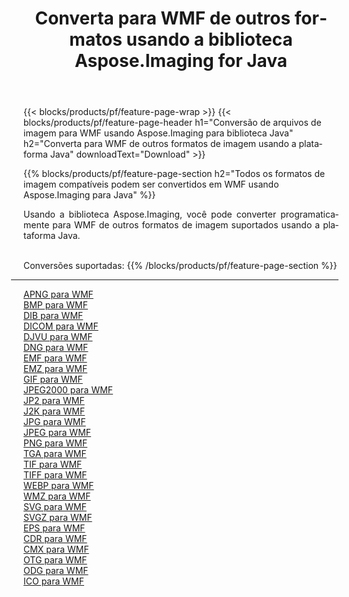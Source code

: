 ﻿---
title: Converta para WMF de outros formatos usando a biblioteca Aspose.Imaging for Java 
weight: 3920
url: /pt/java/conversion/to/wmf 
lang: pt
langdirlevel: 2
locales: zh-hans,ja,it,ru,de,es,fr,nl,id,lt,pl,pt,vi,tr,ko,zh-hant,ar,hi,th,sv,cs,uk,he
description: Usando Aspose.Imaging você pode converter para WMF de outros formatos usando Java
---

{{< blocks/products/pf/feature-page-wrap >}}
{{< blocks/products/pf/feature-page-header h1="Conversão de arquivos de imagem para WMF usando Aspose.Imaging para biblioteca Java" h2="Converta para WMF de outros formatos de imagem usando a plataforma Java" downloadText="Download" >}}


{{% blocks/products/pf/feature-page-section  h2="Todos os formatos de imagem compatíveis podem ser convertidos em WMF usando Aspose.Imaging para Java" %}}
<p align=justify>Usando a biblioteca Aspose.Imaging, você pode converter programaticamente para WMF de outros formatos de imagem suportados usando a plataforma Java.</p>
<br/>
Conversões suportadas:
{{% /blocks/products/pf/feature-page-section %}}
<div class="container-fluid productfamilypage bg-gray">
    <div class="convertypes bg-gray agp-content section">
        <div class="container">
		<hr style="margin-left:-20px;"/>
		<div class="row other-converters">
		    <div class='col-md-2 other-converter remove-lp remove-rp'><a href="/imaging/pt/java/conversion/apng-to-wmf" >APNG para WMF</a></div>
<div class='col-md-2 other-converter remove-lp remove-rp'><a href="/imaging/pt/java/conversion/bmp-to-wmf" >BMP para WMF</a></div>
<div class='col-md-2 other-converter remove-lp remove-rp'><a href="/imaging/pt/java/conversion/dib-to-wmf" >DIB para WMF</a></div>
<div class='col-md-2 other-converter remove-lp remove-rp'><a href="/imaging/pt/java/conversion/dicom-to-wmf" >DICOM para WMF</a></div>
<div class='col-md-2 other-converter remove-lp remove-rp'><a href="/imaging/pt/java/conversion/djvu-to-wmf" >DJVU para WMF</a></div>
<div class='col-md-2 other-converter remove-lp remove-rp'><a href="/imaging/pt/java/conversion/dng-to-wmf" >DNG para WMF</a></div>
<div class='col-md-2 other-converter remove-lp remove-rp'><a href="/imaging/pt/java/conversion/emf-to-wmf" >EMF para WMF</a></div>
<div class='col-md-2 other-converter remove-lp remove-rp'><a href="/imaging/pt/java/conversion/emz-to-wmf" >EMZ para WMF</a></div>
<div class='col-md-2 other-converter remove-lp remove-rp'><a href="/imaging/pt/java/conversion/gif-to-wmf" >GIF para WMF</a></div>
<div class='col-md-2 other-converter remove-lp remove-rp'><a href="/imaging/pt/java/conversion/jpeg2000-to-wmf" >JPEG2000 para WMF</a></div>
<div class='col-md-2 other-converter remove-lp remove-rp'><a href="/imaging/pt/java/conversion/jp2-to-wmf" >JP2 para WMF</a></div>
<div class='col-md-2 other-converter remove-lp remove-rp'><a href="/imaging/pt/java/conversion/j2k-to-wmf" >J2K para WMF</a></div>
<div class='col-md-2 other-converter remove-lp remove-rp'><a href="/imaging/pt/java/conversion/jpg-to-wmf" >JPG para WMF</a></div>
<div class='col-md-2 other-converter remove-lp remove-rp'><a href="/imaging/pt/java/conversion/jpeg-to-wmf" >JPEG para WMF</a></div>
<div class='col-md-2 other-converter remove-lp remove-rp'><a href="/imaging/pt/java/conversion/png-to-wmf" >PNG para WMF</a></div>
<div class='col-md-2 other-converter remove-lp remove-rp'><a href="/imaging/pt/java/conversion/tga-to-wmf" >TGA para WMF</a></div>
<div class='col-md-2 other-converter remove-lp remove-rp'><a href="/imaging/pt/java/conversion/tif-to-wmf" >TIF para WMF</a></div>
<div class='col-md-2 other-converter remove-lp remove-rp'><a href="/imaging/pt/java/conversion/tiff-to-wmf" >TIFF para WMF</a></div>
<div class='col-md-2 other-converter remove-lp remove-rp'><a href="/imaging/pt/java/conversion/webp-to-wmf" >WEBP para WMF</a></div>
<div class='col-md-2 other-converter remove-lp remove-rp'><a href="/imaging/pt/java/conversion/wmz-to-wmf" >WMZ para WMF</a></div>
<div class='col-md-2 other-converter remove-lp remove-rp'><a href="/imaging/pt/java/conversion/svg-to-wmf" >SVG para WMF</a></div>
<div class='col-md-2 other-converter remove-lp remove-rp'><a href="/imaging/pt/java/conversion/svgz-to-wmf" >SVGZ para WMF</a></div>
<div class='col-md-2 other-converter remove-lp remove-rp'><a href="/imaging/pt/java/conversion/eps-to-wmf" >EPS para WMF</a></div>
<div class='col-md-2 other-converter remove-lp remove-rp'><a href="/imaging/pt/java/conversion/cdr-to-wmf" >CDR para WMF</a></div>
<div class='col-md-2 other-converter remove-lp remove-rp'><a href="/imaging/pt/java/conversion/cmx-to-wmf" >CMX para WMF</a></div>
<div class='col-md-2 other-converter remove-lp remove-rp'><a href="/imaging/pt/java/conversion/otg-to-wmf" >OTG para WMF</a></div>
<div class='col-md-2 other-converter remove-lp remove-rp'><a href="/imaging/pt/java/conversion/odg-to-wmf" >ODG para WMF</a></div>
<div class='col-md-2 other-converter remove-lp remove-rp'><a href="/imaging/pt/java/conversion/ico-to-wmf" >ICO para WMF</a></div>
                </div>
        </div>
    </div>
</div>
<br/>

